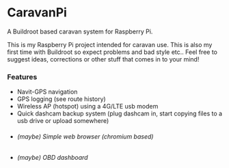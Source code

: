 CaravanPi
=====
A Buildroot based caravan system for Raspberry Pi.

This is my Raspberry Pi project intended for caravan use.
This is also my first time with Buildroot so expect problems and bad style etc..
Feel free to suggest ideas, corrections or other stuff that comes in to your mind!

### Features
- Navit-GPS navigation
- GPS logging (see route history)
- Wireless AP (hotspot) using a 4G/LTE usb modem
- Quick dashcam backup system (plug dashcam in, start copying files to a usb drive or upload somewhere)
- ###### (maybe) Simple web browser (chromium based)
- ###### (maybe) OBD dashboard
